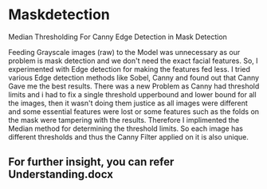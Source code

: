 # Maskdetection
Median Thresholding For Canny Edge Detection in Mask Detection


Feeding Grayscale images (raw) to the Model was unnecessary as our problem is mask detection and we don't need the exact facial features.  So, I experimented with Edge detection for making the features fed less. I tried various Edge detection methods like Sobel, Canny and found out that Canny Gave me the best results. There was a new Problem as Canny had threshold limits and i had to fix a single threshold upperbound and lower bound for all the images, then it wasn't doing them justice as all images were different and some essential features were lost or some features such as the folds on the mask were tampering with the results. Therefore I implimented the Median method for determining the threshold limits. So each image has different thresholds and thus the Canny Filter applied on it is also unique.

## For further insight, you can refer Understanding.docx
